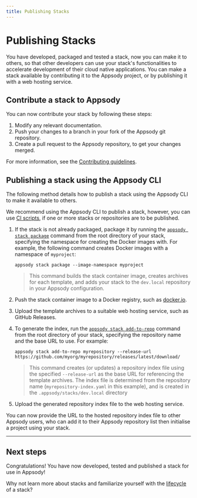 ```yaml
---
title: Publishing Stacks
---
```


# Publishing Stacks

You have developed, packaged and tested a stack, now you can make it to others, so that other developers can use your stack's functionalities to accelerate development of their cloud native applications. You can make a stack available by contributing it to the Appsody project, or by publishing it with a web hosting service.

## Contribute a stack to Appsody
You can now contribute your stack by following these steps:

 1. Modify any relevant documentation.
 2. Push your changes to a branch in your fork of the Appsody git repository.
 3. Create a pull request to the Appsody repository, to get your changes merged.

For more information, see the [Contributing guidelines](https://github.com/appsody/website/blob/master/CONTRIBUTING.md).

## Publishing a stack using the Appsody CLI

The following method details how to publish a stack using the Appsody CLI to make it available to others.

We recommend using the Appsody CLI to publish a stack, however, you can use [CI scripts](./publish-ci-scripts), if one or more stacks or repositories are to be published.

1. If the stack is not already packaged, package it by running the [`appsody stack package`](/content/docs/using-appsody/cli-commands/#appsody-stack-package) command from the root directory of your stack, specifying the namespace for creating the Docker images with. For example, the following command creates Docker images with a namespace of `myproject`:
    ```
    appsody stack package --image-namespace myproject
    ```

    >This command builds the stack container image, creates archives for each template, and adds your stack to the `dev.local` repository in your Appsody configuration.

2. Push the stack container image to a Docker registry, such as [docker.io](https://docker.io).

3. Upload the template archives to a suitable web hosting service, such as GitHub Releases.

4. To generate the index, run the [`appsody stack add-to-repo`](/content/docs/using-appsody/cli-commands.md/#appsody-stack-addtorepo) command from the root directory of your stack, specifying the repository name and the base URL to use. For example:
    ```
    appsody stack add-to-repo myrepository --release-url https://github.com/myorg/myrepository/releases/latest/download/
    ```

    >This command creates (or updates) a repository index file using the specified  `--release-url` as the base URL for referencing the template archives. The index file is determined from the repository name (`myrepository-index.yaml` in this example), and is created in the `.appsody/stacks/dev.local` directory

3. Upload the generated repository index file to the web hosting service.

You can now provide the URL to the hosted repository index file to other Appsody users, who can add it to their Appsody repository list then initialise a project using your stack.

---

## Next steps

Congratulations!  You have now developed, tested and published a stack for use in Appsody!

Why not learn more about stacks and familiarize yourself with the [lifecycle](lifecycle) of a stack?
